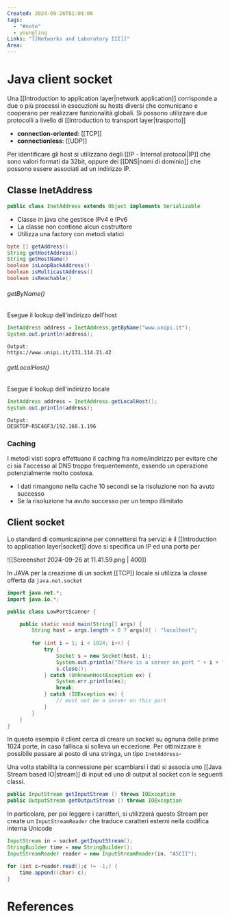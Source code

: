 ```yaml
---
Created: 2024-09-26T01:04:00
tags:
  - "#note"
  - youngling
Links: "[[Networks and Laboratory III]]"
Area:
---
```

# Java client socket

Una [[Introduction to application layer|network application]] corrisponde a due o più processi in esecuzioni su hosts diversi che comunicano e cooperano per realizzare funzionalità globali. Si possono utilizzare due protocolli a livello di [[Introduction to transport layer|trasporto]]
- **connection-oriented**: [[TCP]]
- **connectionless**: [[UDP]]

Per identificare gli host si utilizzano degli [[IP - Internal protocol|IP]] che sono valori formati da 32bit, oppure dei [[DNS|nomi di dominio]] che possono essere associati ad un indirizzo IP.

## Classe InetAddress
```java
public class InetAddress extends Object implements Serializable
```

- Classe in java che gestisce IPv4 e IPv6
- La classe non contiene alcun costruttore
- Utilizza una factory con metodi statici

```java
byte [] getAddress() 
String getHostAddress() 
String getHostName() 
boolean isLoopBackAddress() 
boolean isMulticastAddress() 
boolean isReachable()
```

###### getByName()
Esegue il lookup dell'indirizzo dell'host
```java
InetAddress address = InetAddress.getByName("www.unipi.it");
System.out.println(address);
```
```
Output:
https://www.unipi.it/131.114.21.42
```

###### getLocalHost()
Esegue il lookup dell'indirizzo locale
```java
InetAddress address = InetAddress.getLocalHost(); 
System.out.println(address);
```
```
Output:
DESKTOP-R5C46F3/192.168.1.196
```
### Caching
I metodi visti sopra effettuano il caching fra nome/indirizzo per evitare che ci sia l'accesso al DNS troppo frequentemente, essendo un operazione potenzialmente molto costosa.
- I dati rimangono nella cache 10 secondi se la risoluzione non ha avuto successo
- Se la risoluzione ha avuto successo per un tempo illimitato

## Client socket
Lo standard di comunicazione per connettersi fra servizi è il [[Introduction to application layer|socket]] dove si specifica un IP ed una porta per

![[Screenshot 2024-09-26 at 11.41.59.png | 400]]

In JAVA per la creazione di un socket [[TCP]] locale si utilizza la classe offerta da `java.net.socket`

```java
import java.net.*; 
import java.io.*; 

public class LowPortScanner { 

	public static void main(String[] args) {
		String host = args.length > 0 ? args[0] : "localhost"; 
		
		for (int i = 1; i < 1024; i++) { 
			try { 
				Socket s = new Socket(host, i); 
				System.out.println("There is a server on port " + i + " of " + host);
				s.close(); 
			} catch (UnknownHostException ex) { 
				System.err.println(ex); 
				break; 
			} catch (IOException ex) { 
				// must not be a server on this port 
			}
		}
	}
}
```

In questo esempio il client cerca di creare un socket su ognuna delle prime 1024 porte, in caso fallisca si solleva un eccezione. Per ottimizzare è possibile passare al posto di una stringa, un tipo `InetAddress`-

Una volta stabilita la connessione per scambiarsi i dati si associa uno [[Java Stream based IO|stream]] di input ed uno di output al socket con le seguenti classi.

```java
public InputStream getInputStream () throws IOException 
public OutputStream getOutputStream () throws IOException
```

 In particolare, per poi leggere i caratteri, si utilizzerà questo Stream per create un `InputStreamReader` che traduce caratteri esterni nella codifica interna Unicode

```java
InputStream in = socket.getInputStream(); 
StringBuilder time = new StringBuilder(); 
InputStreamReader reader = new InputStreamReader(in, "ASCII");

for (int c=reader.read();c != -1;) { 
	time.append((char) c); 
}
```
# References